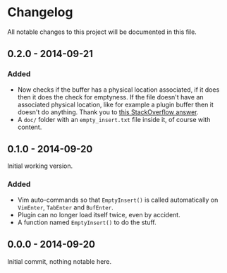 # Changelog

All notable changes to this project will be documented in this file.

## 0.2.0 - 2014-09-21

### Added

- Now checks if the buffer has a physical location associated, if it does then
  it does the check for emptyness.  If the file doesn't have an associated
  physical location, like for example a plugin buffer then it doesn't do
  anything.  Thank you to
  [this StackOverflow answer](http://stackoverflow.com/a/25953329/1622940).
- A `doc/` folder with an `empty_insert.txt` file inside it, of course with
  content.

## 0.1.0 - 2014-09-20

Initial working version.

### Added

- Vim auto-commands so that `EmptyInsert()` is called automatically on
  `VimEnter`, `TabEnter` and `BufEnter`.
- Plugin can no longer load itself twice, even by accident.
- A function named `EmptyInsert()` to do the stuff.

## 0.0.0 - 2014-09-20

Initial commit, nothing notable here.
